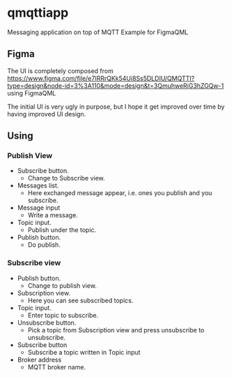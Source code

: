 # qmqttiapp
Messaging application on top of MQTT
Example for FigmaQML


## Figma
The UI is completely composed from
https://www.figma.com/file/e7IRRrQKk54Ui8Ss5DLDIU/QMQTTI?type=design&node-id=3%3A110&mode=design&t=3QmuhweRiG3hZGQw-1
using FigmaQML

The initial UI is very ugly in purpose, but I hope it get improved over time by having improved UI design.

## Using

### Publish View

* Subscribe button.
    * Change to Subscribe view.
* Messages list.
    * Here exchanged message appear, i.e. ones you publish and you subscribe.
* Message input
    * Write a message.
* Topic  input.
    * Publish under the topic.
* Publish button.
    * Do publish.
    
### Subscribe view

* Publish button.
    *  Change to publish view.
* Subscription view.
    * Here you can see subscribed topics.
* Topic input.
    * Enter topic to subscribe.
* Unsubscribe button.
    * Pick a topic from Subscription view and press unsubscribe to unsubscribe.
* Subscribe button
    * Subscribe a topic written in Topic input
* Broker address
    * MQTT broker name.
    
